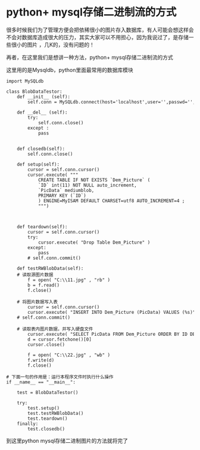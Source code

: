 # python+ mysql存储二进制流的方式

很多时候我们为了管理方便会把依稀很小的图片存入数据库，有人可能会想这样会不会对数据库造成很大的压力，其实大家可以不用担心，因为我说过了，是存储一些很小的图片
，几K的，没有问题的！

  

再者，在这里我们是想讲一种方法，python+ mysql存储二进制流的方式

  

这里用的是Mysqldb，python里面最常用的数据库模块

    
    
    import MySQLdb   
      
    class BlobDataTestor:   
        def __init__ (self):   
            self.conn = MySQLdb.connect(host='localhost',user='',passwd='',db='0')   
      
        def __del__ (self):   
            try:   
                self.conn.close()   
            except :   
                pass    
      
      
        def closedb(self):   
            self.conn.close()   
      
        def setup(self):   
            cursor = self.conn.cursor()   
            cursor.execute( """  
                CREATE TABLE IF NOT EXISTS `Dem_Picture` (  
                `ID` int(11) NOT NULL auto_increment,  
                `PicData` mediumblob,  
                PRIMARY KEY (`ID`)  
                ) ENGINE=MyISAM DEFAULT CHARSET=utf8 AUTO_INCREMENT=4 ;  
                """)   
      
      
      
        def teardown(self):   
            cursor = self.conn.cursor()   
            try:   
                cursor.execute( "Drop Table Dem_Picture" )   
            except:   
                pass    
            # self.conn.commit()    
      
        def testRWBlobData(self):    
        # 读取源图片数据                  
            f = open( "C:\\11.jpg" , "rb" )   
            b = f.read()   
            f.close()   
      
        # 将图片数据写入表    
            cursor = self.conn.cursor()   
            cursor.execute( "INSERT INTO Dem_Picture (PicData) VALUES (%s)" , (MySQLdb.Binary(b)))   
        # self.conn.commit()    
      
        # 读取表内图片数据，并写入硬盘文件    
            cursor.execute( "SELECT PicData FROM Dem_Picture ORDER BY ID DESC limit 1" )   
            d = cursor.fetchone()[0]   
            cursor.close()   
      
            f = open( "C:\\22.jpg" , "wb" )   
            f.write(d)   
            f.close()   
      
    # 下面一句的作用是：运行本程序文件时执行什么操作  
    if __name__ == "__main__":   
      
        test = BlobDataTestor()   
      
        try:   
            test.setup()   
            test.testRWBlobData()   
            test.teardown()   
        finally:   
            test.closedb()

到这里python mysql存储二进制图片的方法就将完了

  

